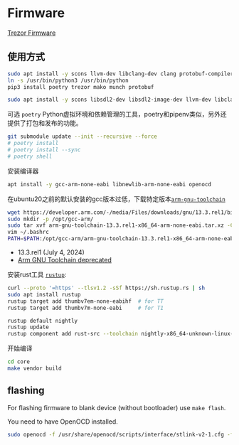 # Firmware

[Trezor Firmware](https://github.com/stops-top) 

## 使用方式

```sh
sudo apt install -y scons llvm-dev libclang-dev clang protobuf-compiler python3-pip python3-poetry
ln -s /usr/bin/python3 /usr/bin/python
pip3 install poetry trezor mako munch protobuf
```

```sh
sudo apt install -y scons libsdl2-dev libsdl2-image-dev llvm-dev libclang-dev clang
```

可选 `poetry` Python虚拟环境和依赖管理的工具，poetry和pipenv类似，另外还提供了打包和发布的功能。

```sh
git submodule update --init --recursive --force
# poetry install
# poetry install --sync
# poetry shell
```


安装编译器
```sh
apt install -y gcc-arm-none-eabi libnewlib-arm-none-eabi openocd
```

在ubuntu20之前的默认安装的gcc版本过低，下载特定版本[`arm-gnu-toolchain`](https://developer.arm.com/downloads/-/arm-gnu-toolchain-downloads)

```sh
wget https://developer.arm.com/-/media/Files/downloads/gnu/13.3.rel1/binrel/arm-gnu-toolchain-13.3.rel1-x86_64-arm-none-eabi.tar.xz
sudo mkdir -p /opt/gcc-arm/
sudo tar xvf arm-gnu-toolchain-13.3.rel1-x86_64-arm-none-eabi.tar.xz -C /opt/gcc-arm/
vim ~/.bashrc
PATH=$PATH:/opt/gcc-arm/arm-gnu-toolchain-13.3.rel1-x86_64-arm-none-eabi/bin
```
* 13.3.rel1 (July 4, 2024)
* [Arm GNU Toolchain deprecated](https://developer.arm.com/downloads/-/gnu-rm)

安装rust工具 [`rustup`](https://rustup.rs/):

```sh
curl --proto '=https' --tlsv1.2 -sSf https://sh.rustup.rs | sh
sudo apt install rustup
rustup target add thumbv7em-none-eabihf  # for TT
rustup target add thumbv7m-none-eabi     # for T1

rustup default nightly
rustup update
rustup component add rust-src --toolchain nightly-x86_64-unknown-linux-gnu
```

开始编译

```sh
cd core
make vendor build
```

## flashing

For flashing firmware to blank device (without bootloader) use `make flash`.

You need to have OpenOCD installed.

```sh
sudo openocd -f /usr/share/openocd/scripts/interface/stlink-v2-1.cfg -f /usr/share/openocd/scripts/target/stm32f4x.cfg
```